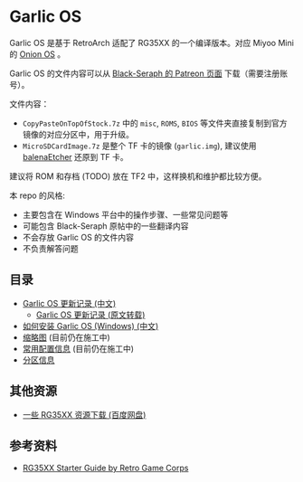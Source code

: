 # Garlic OS

Garlic OS 是基于 RetroArch 适配了 RG35XX 的一个编译版本。对应 Miyoo Mini 的 [Onion OS](https://github.com/OnionUI/Onion) 。

Garlic OS 的文件内容可以从 [Black-Seraph 的 Patreon 页面](https://www.patreon.com/posts/76561333) 下载（需要注册账号）。

文件内容：

- `CopyPasteOnTopOfStock.7z` 中的 `misc`, `ROMS`, `BIOS` 等文件夹直接复制到官方镜像的对应分区中，用于升级。
- `MicroSDCardImage.7z` 是整个 TF 卡的镜像 (`garlic.img`), 建议使用 [balenaEtcher](https://www.balena.io/etcher/) 还原到 TF 卡。

建议将 ROM 和存档 (TODO) 放在 TF2 中，这样换机和维护都比较方便。

本 repo 的风格:

- 主要包含在 Windows 平台中的操作步骤、一些常见问题等
- 可能包含 Black-Seraph 原帖中的一些翻译内容
- 不会存放 Garlic OS 的文件内容
- 不负责解答问题

## 目录

- [Garlic OS 更新记录 (中文)](./changelog.zh_CN.md)
  - [Garlic OS 更新记录 (原文转载)](./changelog.en_US.md)
- [如何安装 Garlic OS (Windows) (中文)](./installation.windows.zh_CN.md)
- [缩略图](./thumbnails.zh_CN.md) (目前仍在施工中)
- [常用配置信息](./configuration.zh_CN.md) (目前仍在施工中)
- [分区信息](./partitions.zh_CN.md)

## 其他资源

- [一些 RG35XX 资源下载 (百度网盘)](https://pan.baidu.com/s/16jbUh6etHZXScZ_UE114Jg?pwd=35xx)

## 参考资料

- [RG35XX Starter Guide by Retro Game Corps](https://retrogamecorps.com/2023/01/03/anbernic-rg35xx-starter-guide/)
